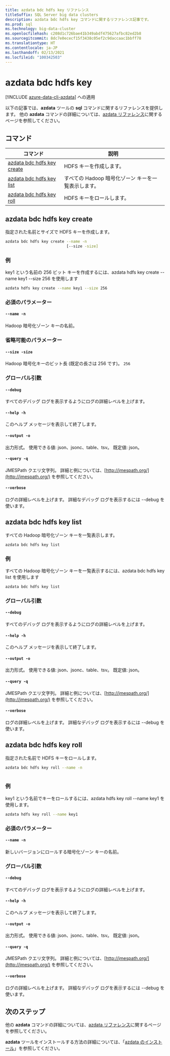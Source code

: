 ```yaml
---
title: azdata bdc hdfs key リファレンス
titleSuffix: SQL Server big data clusters
description: azdata bdc hdfs key コマンドに関するリファレンス記事です。
ms.prod: sql
ms.technology: big-data-cluster
ms.openlocfilehash: c208d1c726bae41b349abdf475627afbc82ed2b8
ms.sourcegitcommit: 8dc7e0ececf15f3438c05ef2c9daccaac1bbff78
ms.translationtype: HT
ms.contentlocale: ja-JP
ms.lasthandoff: 02/13/2021
ms.locfileid: "100342503"
---
```

# <a name="azdata-bdc-hdfs-key"></a>azdata bdc hdfs key

[!INCLUDE [azure-data-cli-azdata](../../includes/azure-data-cli-azdata.md)] への適用

以下の記事では、**azdata** ツールの **sql** コマンドに関するリファレンスを提供します。 他の **azdata** コマンドの詳細については、[azdata リファレンス](reference-azdata.md)に関するページを参照してください。

## <a name="commands"></a>コマンド
|コマンド|説明|
| --- | --- |
[azdata bdc hdfs key create](#azdata-bdc-hdfs-key-create) | HDFS キーを作成します。
[azdata bdc hdfs key list](#azdata-bdc-hdfs-key-list) | すべての Hadoop 暗号化ゾーン キーを一覧表示します。
[azdata bdc hdfs key roll](#azdata-bdc-hdfs-key-roll) | HDFS キーをロールします。
## <a name="azdata-bdc-hdfs-key-create"></a>azdata bdc hdfs key create
指定された名前とサイズで HDFS キーを作成します。
```bash
azdata bdc hdfs key create --name -n 
                           [--size -size]
```
### <a name="examples"></a>例
key1 という名前の 256 ビット キーを作成するには、azdata hdfs key create --name key1 --size 256 を使用します
```bash
azdata hdfs key create --name key1 --size 256
```
### <a name="required-parameters"></a>必須のパラメーター
#### `--name -n`
Hadoop 暗号化ゾーン キーの名前。 
### <a name="optional-parameters"></a>省略可能のパラメーター
#### `--size -size`
Hadoop 暗号化キーのビット長 (既定の長さは 256 です)。
`256`
### <a name="global-arguments"></a>グローバル引数
#### `--debug`
すべてのデバッグ ログを表示するようにログの詳細レベルを上げます。
#### `--help -h`
このヘルプ メッセージを表示して終了します。
#### `--output -o`
出力形式。  使用できる値: json、jsonc、table、tsv。  既定値: json。
#### `--query -q`
JMESPath クエリ文字列。 詳細と例については、[http://jmespath.org/](http://jmespath.org/) を参照してください。
#### `--verbose`
ログの詳細レベルを上げます。 詳細なデバッグ ログを表示するには --debug を使います。
## <a name="azdata-bdc-hdfs-key-list"></a>azdata bdc hdfs key list
すべての Hadoop 暗号化ゾーン キーを一覧表示します。
```bash
azdata bdc hdfs key list 
```
### <a name="examples"></a>例
すべての Hadoop 暗号化ゾーン キーを一覧表示するには、azdata bdc hdfs key list を使用します
```bash
azdata bdc hdfs key list
```
### <a name="global-arguments"></a>グローバル引数
#### `--debug`
すべてのデバッグ ログを表示するようにログの詳細レベルを上げます。
#### `--help -h`
このヘルプ メッセージを表示して終了します。
#### `--output -o`
出力形式。  使用できる値: json、jsonc、table、tsv。  既定値: json。
#### `--query -q`
JMESPath クエリ文字列。 詳細と例については、[http://jmespath.org/](http://jmespath.org/) を参照してください。
#### `--verbose`
ログの詳細レベルを上げます。 詳細なデバッグ ログを表示するには --debug を使います。
## <a name="azdata-bdc-hdfs-key-roll"></a>azdata bdc hdfs key roll
指定された名前で HDFS キーをロールします。
```bash
azdata bdc hdfs key roll --name -n 
                         
```
### <a name="examples"></a>例
key1 という名前でキーをロールするには、azdata hdfs key roll --name key1 を使用します。
```bash
azdata hdfs key roll --name key1
```
### <a name="required-parameters"></a>必須のパラメーター
#### `--name -n`
新しいバージョンにロールする暗号化ゾーン キーの名前。 
### <a name="global-arguments"></a>グローバル引数
#### `--debug`
すべてのデバッグ ログを表示するようにログの詳細レベルを上げます。
#### `--help -h`
このヘルプ メッセージを表示して終了します。
#### `--output -o`
出力形式。  使用できる値: json、jsonc、table、tsv。  既定値: json。
#### `--query -q`
JMESPath クエリ文字列。 詳細と例については、[http://jmespath.org/](http://jmespath.org/) を参照してください。
#### `--verbose`
ログの詳細レベルを上げます。 詳細なデバッグ ログを表示するには --debug を使います。

## <a name="next-steps"></a>次のステップ

他の **azdata** コマンドの詳細については、[azdata リファレンス](reference-azdata.md)に関するページを参照してください。 

**azdata** ツールをインストールする方法の詳細については、「[azdata のインストール](..\install\deploy-install-azdata.md)」を参照してください。
